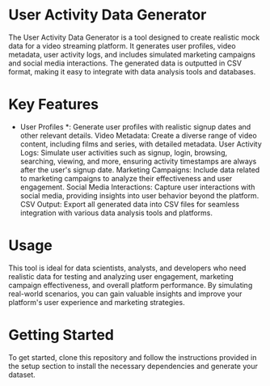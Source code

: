 # User Activity Data Generator

The User Activity Data Generator is a tool designed to create realistic mock data for a video streaming platform. It generates user profiles, video metadata, user activity logs, and includes simulated marketing campaigns and social media interactions. The generated data is outputted in CSV format, making it easy to integrate with data analysis tools and databases.

# Key Features

* User Profiles *: Generate user profiles with realistic signup dates and other relevant details.
Video Metadata: Create a diverse range of video content, including films and series, with detailed metadata.
User Activity Logs: Simulate user activities such as signup, login, browsing, searching, viewing, and more, ensuring activity timestamps are always after the user's signup date.
Marketing Campaigns: Include data related to marketing campaigns to analyze their effectiveness and user engagement.
Social Media Interactions: Capture user interactions with social media, providing insights into user behavior beyond the platform.
CSV Output: Export all generated data into CSV files for seamless integration with various data analysis tools and platforms.

# Usage
This tool is ideal for data scientists, analysts, and developers who need realistic data for testing and analyzing user engagement, marketing campaign effectiveness, and overall platform performance. By simulating real-world scenarios, you can gain valuable insights and improve your platform's user experience and marketing strategies.

# Getting Started
To get started, clone this repository and follow the instructions provided in the setup section to install the necessary dependencies and generate your dataset.
